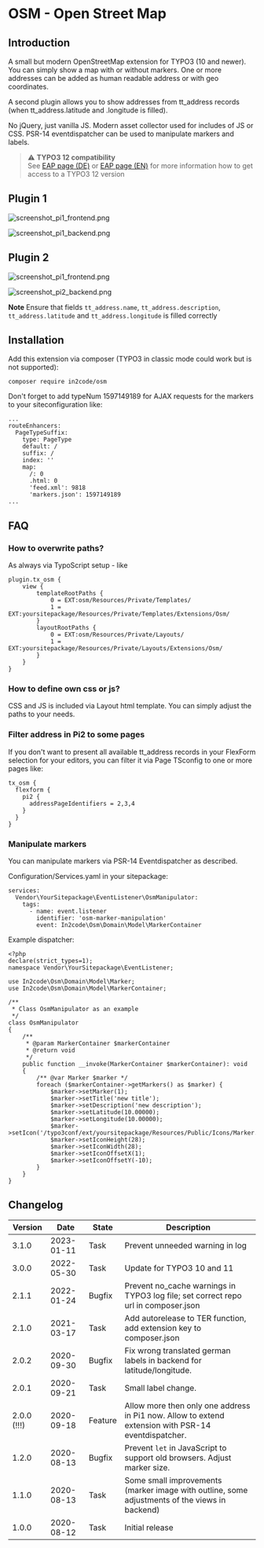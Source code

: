 # OSM - Open Street Map

## Introduction

A small but modern OpenStreetMap extension for TYPO3 (10 and newer). You can simply show a map with or without markers.
One or more addresses can be added as human readable address or with geo coordinates.

A second plugin allows you to show addresses from tt_address records (when tt_address.latitude and .longitude is
filled).

No jQuery, just vanilla JS. Modern asset collector used for includes of JS or CSS. PSR-14 eventdispatcher can be used
to manipulate markers and labels.

> :warning: **TYPO3 12 compatibility**\
> See [EAP page (DE)](https://www.in2code.de/agentur/typo3-extensions/early-access-programm/) or [EAP page (EN)](https://www.in2code.de/en/agency/typo3-extensions/early-access-program/) for more information how to get access to a TYPO3 12 version

## Plugin 1

![screenshot_pi1_frontend.png](Documentation/Images/screenshot_pi1_frontend.png "Map in frontend")

![screenshot_pi1_backend.png](Documentation/Images/screenshot_pi1_backend.png "Plugin in backend")

## Plugin 2

![screenshot_pi1_frontend.png](Documentation/Images/screenshot_pi2_frontend.png "Map in frontend")

![screenshot_pi2_backend.png](Documentation/Images/screenshot_pi2_backend.png "Plugin in backend")

**Note** Ensure that fields `tt_address.name`, `tt_address.description`, `tt_address.latitude` and
`tt_address.longitude` is filled correctly

## Installation

Add this extension via composer (TYPO3 in classic mode could work but is not supported):

`composer require in2code/osm`

Don't forget to add typeNum 1597149189 for AJAX requests for the markers to your siteconfiguration like:

```
...
routeEnhancers:
  PageTypeSuffix:
    type: PageType
    default: /
    suffix: /
    index: ''
    map:
      /: 0
      .html: 0
      'feed.xml': 9818
      'markers.json': 1597149189
...
```

## FAQ

### How to overwrite paths?

As always via TypoScript setup - like

```
plugin.tx_osm {
    view {
        templateRootPaths {
            0 = EXT:osm/Resources/Private/Templates/
            1 = EXT:yoursitepackage/Resources/Private/Templates/Extensions/Osm/
        }
        layoutRootPaths {
            0 = EXT:osm/Resources/Private/Layouts/
            1 = EXT:yoursitepackage/Resources/Private/Layouts/Extensions/Osm/
        }
    }
}
```

### How to define own css or js?

CSS and JS is included via Layout html template. You can simply adjust the paths to your needs.

### Filter address in Pi2 to some pages

If you don't want to present all available tt_address records in your FlexForm selection for your editors, you can
filter it via Page TSconfig to one or more pages like:

```
tx_osm {
  flexform {
    pi2 {
      addressPageIdentifiers = 2,3,4
    }
  }
}
```

### Manipulate markers

You can manipulate markers via PSR-14 Eventdispatcher as described.

Configuration/Services.yaml in your sitepackage:

```
services:
  Vendor\YourSitepackage\EventListener\OsmManipulator:
    tags:
      - name: event.listener
        identifier: 'osm-marker-manipulation'
        event: In2code\Osm\Domain\Model\MarkerContainer
```

Example dispatcher:

```
<?php
declare(strict_types=1);
namespace Vendor\YourSitepackage\EventListener;

use In2code\Osm\Domain\Model\Marker;
use In2code\Osm\Domain\Model\MarkerContainer;

/**
 * Class OsmManipulator as an example
 */
class OsmManipulator
{
    /**
     * @param MarkerContainer $markerContainer
     * @return void
     */
    public function __invoke(MarkerContainer $markerContainer): void
    {
        /** @var Marker $marker */
        foreach ($markerContainer->getMarkers() as $marker) {
            $marker->setMarker(1);
            $marker->setTitle('new title');
            $marker->setDescription('new description');
            $marker->setLatitude(10.00000);
            $marker->setLongitude(10.00000);
            $marker->setIcon('/typo3conf/ext/yoursitepackage/Resources/Public/Icons/Marker.png');
            $marker->setIconHeight(28);
            $marker->setIconWidth(28);
            $marker->setIconOffsetX(1);
            $marker->setIconOffsetY(-10);
        }
    }
}
```

## Changelog

| Version     | Date       | State   | Description                                                                                         |
|-------------|------------|---------|-----------------------------------------------------------------------------------------------------|
| 3.1.0       | 2023-01-11 | Task    | Prevent unneeded warning in log                                                                     |
| 3.0.0       | 2022-05-30 | Task    | Update for TYPO3 10 and 11                                                                          |
| 2.1.1       | 2022-01-24 | Bugfix  | Prevent no_cache warnings in TYPO3 log file; set correct repo url in composer.json                  |
| 2.1.0       | 2021-03-17 | Task    | Add autorelease to TER function, add extension key to composer.json                                 |
| 2.0.2       | 2020-09-30 | Bugfix  | Fix wrong translated german labels in backend for latitude/longitude.                               |
| 2.0.1       | 2020-09-21 | Task    | Small label change.                                                                                 |
| 2.0.0 (!!!) | 2020-09-18 | Feature | Allow more then only one address in Pi1 now. Allow to extend extension with PSR-14 eventdispatcher. |
| 1.2.0       | 2020-08-13 | Bugfix  | Prevent `let` in JavaScript to support old browsers. Adjust marker size.                            |
| 1.1.0       | 2020-08-13 | Task    | Some small improvements (marker image with outline, some adjustments of the views in backend)       |
| 1.0.0       | 2020-08-12 | Task    | Initial release                                                                                     |
